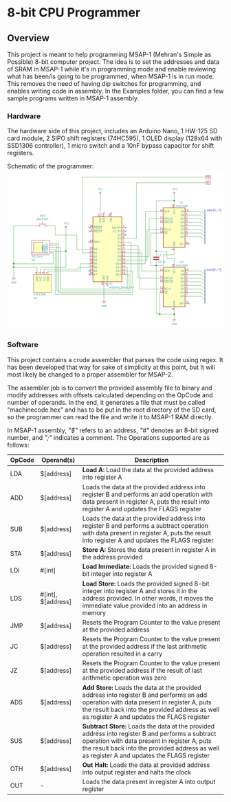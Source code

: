 # 8-bit CPU Programmer

## Overview
This project is meant to help programming MSAP-1 (Mehran's Simple as Possible) 8-bit computer project. The idea is to set the addresses and data of SRAM in MSAP-1 while it's in programming mode and enable reviewing what has been/is going to be programmed, when MSAP-1 is in run mode. This removes the need of having dip switches for programming, and enables writing code in assembly.
In the Examples folder, you can find a few sample programs written in MSAP-1 assembly.

### Hardware
The hardware side of this project, includes an Arduino Nano, 1 HW-125 SD card module, 2 SIPO shift registers (74HC595), 1 OLED display (128x64 with SSD1306 controller), 1 micro switch and a 10nF bypass capacitor for shift registers.

Schematic of the programmer:
![SCH](https://github.com/mehrantsi/8-bit_CPU_Programmer/blob/main/Schematics/Schematic.png)

### Software
This project contains a crude assembler that parses the code using regex. It has been developed that way for sake of simplicity at this point, but It will most likely be changed to a proper assembler for MSAP-2.

The assembler job is to convert the provided assembly file to binary and modify addresses with offsets calculated depending on the OpCode and number of operands. In the end, it generates a file that must be called "machinecode.hex" and has to be put in the root directory of the SD card, so the programmer can read the file and write it to MSAP-1 RAM directly.

In MSAP-1 assembly, *"$"* refers to an address, *"#"* denotes an 8-bit signed number, and *";"* indicates a comment.
The Operations supported are as follows:

OpCode|Operand(s)|Description
-----|-----|-----
LDA|$[address]|**Load A:** Load the data at the provided address into register A
ADD|$[address]|Loads the data at the provided address into register B and performs an add operation with data present in register A, puts the result into register A and updates the FLAGS register
SUB|$[address]|Loads the data at the provided address into register B and performs a subtract operation with data present in register A, puts the result into register A and updates the FLAGS register
STA|$[address]|**Store A:** Stores the data present in register A in the address provided
LDI|#[int]|**Load Immediate:** Loads the provided signed 8-bit integer into register A
LDS|#[int], $[address]|**Load Store:** Loads the provided signed 8-bit integer into register A and stores it in the address provided. In other words, it moves the immediate value provided into an address in memory
JMP|$[address]|Resets the Program Counter to the value present at the provided address
JC|$[address]|Resets the Program Counter to the value present at the provided address if the last arithmetic operation resulted in a carry
JZ|$[address]|Resets the Program Counter to the value present at the provided address if the result of last arithmetic operation was zero
ADS|$[address]|**Add Store:** Loads the data at the provided address into register B and performs an add operation with data present in register A, puts the result back into the provided address as well as register A and updates the FLAGS register
SUS|$[address]|**Subtract Store:** Loads the data at the provided address into register B and performs a subtract operation with data present in register A, puts the result back into the provided address as well as register A and updates the FLAGS register
OTH|$[address]|**Out Halt:** Loads the data at provided address into output register and halts the clock
OUT|-|Loads the data present in register A into output register
